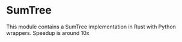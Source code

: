 # SumTree
This module contains a SumTree implementation in Rust with Python wrappers.
Speedup is around 10x

